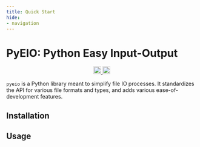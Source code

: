 ```yaml
---
title: Quick Start
hide:
- navigation
---
```


# PyEIO: Python Easy Input-Output

<div align="center">
<a href="https://pypi.org/project/pyeio/" target="_blank">
<img src="https://img.shields.io/pypi/v/pyeio" height=20 style="position: relative;">
</a>
<a href="https://github.com/harttraveller/pyeio/blob/main/LICENSE" target="_blank">
<img src="https://img.shields.io/badge/license-MIT-blue" height=20 style="position: relative;">
</a>
</div>

`pyeio` is a Python library meant to simplify file IO processes. It standardizes the API for various file formats and types, and adds various ease-of-development features.

## Installation


## Usage

<!-- 
## Design

If you plan on using this library, you should familiarize yourself with it's architecture. It is explicitly built to be as standardized, interoperable, and internally symmetrical as possible.

 -->